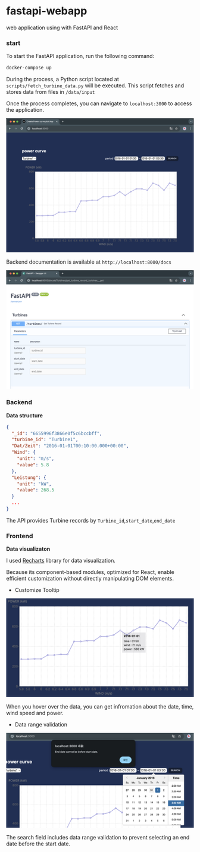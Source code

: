 # fastapi-webapp

web application using with FastAPI and React

### start

To start the FastAPI application, run the following command:

```bash
docker-compose up
```

During the process, a Python script located at `scripts/fetch_turbine_data.py` will be executed. This script fetches and stores data from files in `/data/input`

Once the process completes, you can navigate to `localhost:3000` to access the application.

![UI](assets/frontend_ui.png)

Backend documentation is available at `http://localhost:8000/docs`

![API Docs](assets/api_docs.png)

### Backend

**Data structure**

```json
{
  "_id": "6655996f3866e0f5c6bccbff",
  "turbine_id": "Turbine1",
  "Dat/Zeit": "2016-01-01T00:10:00.000+00:00",
  "Wind": {
    "unit": "m/s",
    "value": 5.8
  },
  "Leistung": {
    "unit": "kW",
    "value": 268.5
  }
  ...
}
```

The API provides Turbine records by `Turbine_id`,`start_date`,`end_date`

### Frontend

**Data visualizaton**

I used [Recharts](https://recharts.org/en-US/) library for data visualization.

Because its component-based modules, optimized for React, enable efficient customization without directly manipulating DOM elements.

- Customize Tooltip

![UI](assets/frontend_ui_hover.png)

When you hover over the data, you can get infromation about the date, time, wind speed and power.

- Data range validation

![UI](assets/frontend_ui_validation.png)

The search field includes data range validation to prevent selecting an end date before the start date.
